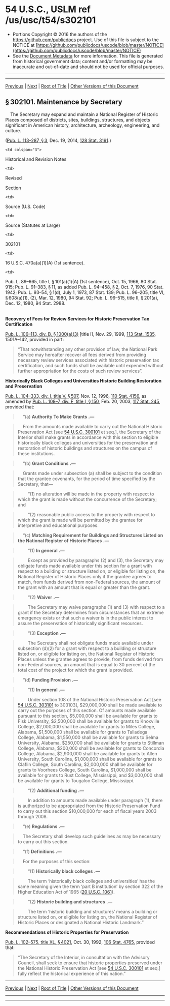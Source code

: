 ---
---

# 54 U.S.C., USLM ref /us/usc/t54/s302101

* Portions Copyright © 2016 the authors of the https://github.com/publicdocs project.
  Use of this file is subject to the NOTICE at [https://github.com/publicdocs/uscode/blob/master/NOTICE](https://github.com/publicdocs/uscode/blob/master/NOTICE)
* See the [Document Metadata](././../../../../../..//README.md) for more information.
  This file is generated from historical government data; content and/or formatting may be inaccurate and out-of-date and should not be used for official purposes.

----------
----------

[Previous](./../../../../../..//us/usc/t54/stIII/dA/ch3021/m__us_usc_t54_stIII_dA_ch3021.md) | [Next](./../../../../../..//us/usc/t54/stIII/dA/ch3021/m__us_usc_t54_s302102.md) | [Root of Title](./../../../../../../) | [Other Versions of this Document](https://publicdocs.github.io/go/links?ns=uslm&ref=%2Fus%2Fusc%2Ft54%2Fs302101)

## § 302101. Maintenance by Secretary

    The Secretary may expand and maintain a National Register of Historic Places composed of districts, sites, buildings, structures, and objects significant in American history, architecture, archeology, engineering, and culture.

([Pub. L. 113–287, § 3][/us/pl/113/287/s3], Dec. 19, 2014, [128 Stat. 3191][/us/stat/128/3191].)

<table>

  <tr>

    <td colspan="3"> 

Historical and Revision Notes  </td>

  </tr>

  <tr>

    <td> 

Revised

Section  </td>

    <td> 

Source (U.S. Code)  </td>

    <td> 

Source (Statutes at Large)  </td>

  </tr>

  <tr>

    <td> 

302101  </td>

    <td> 

16 U.S.C. 470a(a)(1)(A) (1st sentence).  </td>

    <td> 

Pub. L. 89–665, title I, § 101(a)(1)(A) (1st sentence), Oct. 15, 1966, 80 Stat. 915; Pub. L. 91–383, § 11, as added Pub. L. 94–458, § 2, Oct. 7, 1976, 90 Stat. 1942; Pub. L. 93–54, § 1(d), July 1, 1973, 87 Stat. 139; Pub. L. 96–205, title VI, § 608(a)(1), (2), Mar. 12, 1980, 94 Stat. 92; Pub. L. 96–515, title II, § 201(a), Dec. 12, 1980, 94 Stat. 2988.  </td>

  </tr>

</table>

 __Recovery of Fees for Review Services for Historic Preservation Tax Certification__ 

[Pub. L. 106–113, div. B, § 1000(a)(3)][/us/pl/106/113/s1000/a/3] \[title I\], Nov. 29, 1999, [113 Stat. 1535][/us/stat/113/1535], 1501A–142, provided in part: 

> “That notwithstanding any other provision of law, the National Park Service may hereafter recover all fees derived from providing necessary review services associated with historic preservation tax certification, and such funds shall be available until expended without further appropriation for the costs of such review services”.

 __Historically Black Colleges and Universities Historic Building Restoration and Preservation__ 

[Pub. L. 104–333, div. I, title V, § 507][/us/pl/104/333/s507], Nov. 12, 1996, [110 Stat. 4156][/us/stat/110/4156], as amended by [Pub. L. 108–7, div. F, title I, § 150][/us/pl/108/7/s150], Feb. 20, 2003, [117 Stat. 245][/us/stat/117/245], provided that:

>     “(a)  __Authority To Make Grants__  __.—__ 

>     From the amounts made available to carry out the National Historic Preservation Act \[see [54 U.S.C. 300101][/us/usc/t54/s300101] et seq.\], the Secretary of the Interior shall make grants in accordance with this section to eligible historically black colleges and universities for the preservation and restoration of historic buildings and structures on the campus of these institutions.

>     “(b)  __Grant Conditions__  __.—__ 

>     Grants made under subsection (a) shall be subject to the condition that the grantee covenants, for the period of time specified by the Secretary, that—

>         “(1) no alteration will be made in the property with respect to which the grant is made without the concurrence of the Secretary; and

>         “(2) reasonable public access to the property with respect to which the grant is made will be permitted by the grantee for interpretive and educational purposes.

>     “(c)  __Matching Requirement for Buildings and Structures Listed on the National Register of Historic Places__  __.—__ 

>         “(1)  __In general__  __.—__ 

>         Except as provided by paragraphs (2) and (3), the Secretary may obligate funds made available under this section for a grant with respect to a building or structure listed on, or eligible for listing on, the National Register of Historic Places only if the grantee agrees to match, from funds derived from non-Federal sources, the amount of the grant with an amount that is equal or greater than the grant.

>         “(2)  __Waiver__  __.—__ 

>         The Secretary may waive paragraphs (1) and (3) with respect to a grant if the Secretary determines from circumstances that an extreme emergency exists or that such a waiver is in the public interest to assure the preservation of historically significant resources.

>         “(3)  __Exception__  __.—__ 

>         The Secretary shall not obligate funds made available under subsection (d)(2) for a grant with respect to a building or structure listed on, or eligible for listing on, the National Register of Historic Places unless the grantee agrees to provide, from funds derived from non-Federal sources, an amount that is equal to 30 percent of the total cost of the project for which the grant is provided.

>     “(d)  __Funding Provision__  __.—__ 

>         “(1)  __In general__  __.—__ 

>         Under section 108 of the National Historic Preservation Act \[see [54 U.S.C. 303101][/us/usc/t54/s303101] to 303103\], $29,000,000 shall be made available to carry out the purposes of this section. Of amounts made available pursuant to this section, $5,000,000 shall be available for grants to Fisk University, $2,500,000 shall be available for grants to Knoxville College, $2,000,000 shall be available for grants to Miles College, Alabama, $1,500,000 shall be available for grants to Talladega College, Alabama, $1,550,000 shall be available for grants to Selma University, Alabama, $250,000 shall be available for grants to Stillman College, Alabama, $200,000 shall be available for grants to Concordia College, Alabama, $2,900,000 shall be available for grants to Allen University, South Carolina, $1,000,000 shall be available for grants to Claflin College, South Carolina, $2,000,000 shall be available for grants to Voorhees College, South Carolina, $1,000,000 shall be available for grants to Rust College, Mississippi, and $3,000,000 shall be available for grants to Tougaloo College, Mississippi.

>         “(2)  __Additional funding__  __.—__ 

>         In addition to amounts made available under paragraph (1), there is authorized to be appropriated from the Historic Preservation Fund to carry out this section $10,000,000 for each of fiscal years 2003 through 2008.

>     “(e)  __Regulations__  __.—__ 

>     The Secretary shall develop such guidelines as may be necessary to carry out this section.

>     “(f)  __Definitions__  __.—__ 

>     For the purposes of this section:

>         “(1)  __Historically black colleges__  __.—__ 

>         The term ‘historically black colleges and universities’ has the same meaning given the term ‘part B institution’ by section 322 of the Higher Education Act of 1965 ([20 U.S.C. 1061][/us/usc/t20/s1061]).

>         “(2)  __Historic building and structures__  __.—__ 

>         The term ‘historic building and structures’ means a building or structure listed on, or eligible for listing on, the National Register of Historic Places or designated a National Historic Landmark.”

 __Recommendations of Historic Properties for Preservation__ 

[Pub. L. 102–575, title XL, § 4021][/us/pl/102/575/s4021], Oct. 30, 1992, [106 Stat. 4765][/us/stat/106/4765], provided that: 

> “The Secretary of the Interior, in consultation with the Advisory Council, shall seek to ensure that historic properties preserved under the National Historic Preservation Act \[see [54 U.S.C. 300101][/us/usc/t54/s300101] et seq.\] fully reflect the historical experience of this nation.”

----------

[Previous](./../../../../../..//us/usc/t54/stIII/dA/ch3021/m__us_usc_t54_stIII_dA_ch3021.md) | [Next](./../../../../../..//us/usc/t54/stIII/dA/ch3021/m__us_usc_t54_s302102.md) | [Root of Title](./../../../../../../) | [Other Versions of this Document](https://publicdocs.github.io/go/links?ns=uslm&ref=%2Fus%2Fusc%2Ft54%2Fs302101)

----------
----------

[/us/pl/113/287/s3]: https://publicdocs.github.io/go/links?ns=uslm&ref=%2Fus%2Fpl%2F113%2F287%2Fs3
[/us/stat/128/3191]: https://publicdocs.github.io/go/links?ns=uslm&ref=%2Fus%2Fstat%2F128%2F3191
[/us/pl/106/113/s1000/a/3]: https://publicdocs.github.io/go/links?ns=uslm&ref=%2Fus%2Fpl%2F106%2F113%2Fs1000%2Fa%2F3
[/us/stat/113/1535]: https://publicdocs.github.io/go/links?ns=uslm&ref=%2Fus%2Fstat%2F113%2F1535
[/us/pl/104/333/s507]: https://publicdocs.github.io/go/links?ns=uslm&ref=%2Fus%2Fpl%2F104%2F333%2Fs507
[/us/stat/110/4156]: https://publicdocs.github.io/go/links?ns=uslm&ref=%2Fus%2Fstat%2F110%2F4156
[/us/pl/108/7/s150]: https://publicdocs.github.io/go/links?ns=uslm&ref=%2Fus%2Fpl%2F108%2F7%2Fs150
[/us/stat/117/245]: https://publicdocs.github.io/go/links?ns=uslm&ref=%2Fus%2Fstat%2F117%2F245
[/us/usc/t54/s300101]: https://publicdocs.github.io/go/links?ns=uslm&ref=%2Fus%2Fusc%2Ft54%2Fs300101
[/us/usc/t54/s303101]: https://publicdocs.github.io/go/links?ns=uslm&ref=%2Fus%2Fusc%2Ft54%2Fs303101
[/us/usc/t20/s1061]: https://publicdocs.github.io/go/links?ns=uslm&ref=%2Fus%2Fusc%2Ft20%2Fs1061
[/us/pl/102/575/s4021]: https://publicdocs.github.io/go/links?ns=uslm&ref=%2Fus%2Fpl%2F102%2F575%2Fs4021
[/us/stat/106/4765]: https://publicdocs.github.io/go/links?ns=uslm&ref=%2Fus%2Fstat%2F106%2F4765
[/us/usc/t54/s300101]: https://publicdocs.github.io/go/links?ns=uslm&ref=%2Fus%2Fusc%2Ft54%2Fs300101


